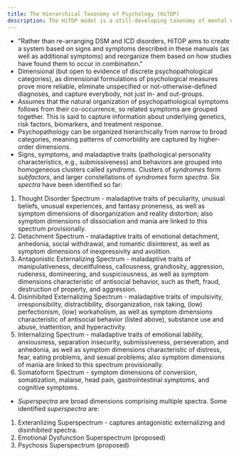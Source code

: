 ```yaml
---
title: The Hierarchical Taxonomy of Psychology (HiTOP)
description: The HiTOP model is a still-developing taxonomy of mental disorders that prioritizes scientific evidence of mover convention and clinical opinion.
---
```


- "Rather than re-arranging DSM and ICD disorders, HiTOP aims to create a system based on signs and symptoms described in these manuals (as well as additional symptoms) and reorganize them based on how studies have found them to occur in combination."
- Dimensional (but open to evidence of discrete psychopathological categories), as dimensional formulations of psychological measures prove more reliable, eliminate unspecified or not-otherwise-defined diagnoses, and capture everybody, not just in- and out-groups.
- Assumes that the natural organization of psychopathological symptoms follows from their co-occurrence, so related symptoms are grouped together. This is said to capture information about underlying genetics, risk factors, biomarkers, and treatment response.
- Psychopathology can be organized hierarchically from narrow to broad categories, meaning patterns of comorbidity are captured by higher-order dimensions.
- Signs, symptoms, and maladaptive traits (pathological personality characteristics, e.g., submissiveness) and behaviors are grouped into homogeneous clusters called <i>syndroms</i>. Clusters of <i>syndromes</i> form <i>subfactors</i>, and larger constellations of <i>syndromes</i> form <i>spectra</i>. Six <i>spectra</i> have been identified so far:
1. Thought Disorder Spectrum - maladaptive traits of peculiarity, unusual beliefs, unusual experiences, and fantasy proneness, as well as symptom dimensions of disorganization and reality distortion; also symptom dimensions of dissociation and mania are linked to this spectrum provisionally. 
2. Detachment Spectrum - maladaptive traits of emotional detachment, anhedonia, social withdrawal, and romantic disinterest, as well as symptom dimensions of inexpressivity and avolition.
3. Antagonistic Externalizing Spectrum - maladaptive traits of manipulativeness, deceitfulness, callousness, grandiosity, aggression, rudeness, domineering, and suspiciousness, as well as symptom dimensions characteristic of antisocial behavior, such as theft, fraud, destruction of property, and aggression.
4. Disinhibited Externalizing Spectrum - maladaptive traits of impulsivity, irresponsibility, distractibility, disorganization, risk taking, (low) perfectionism, (low) workaholism, as well as symptom dimensions characteristic of antisocial behavior (listed above), substance use and abuse, inattention, and hyperactivity.
5. Internalizing Spectrum - maladaptive traits of emotional lability, anxiousness, separation insecurity, submissiveness, perseveration, and anhedonia, as well as symptom dimensions characteristic of distress, fear, eating problems, and sexual problems; also symptom dimensions of mania are linked to this spectrum provisionally.
6. Somatoform Spectrum - symptom dimensions of conversion, somatization, malaise, head pain, gastrointestinal symptoms, and cognitive symptoms.

- <i>Superspectra</i> are broad dimensions comprising multiple spectra. Some identified <i>superspectra</i> are:
1. Exteranlizing Superspectrum - captures antagonistic externalizing and disinhibited spectra.
2. Emotional Dysfunction Superspectrum (proposed)
3. Psychosis Superspectrum (proposed)